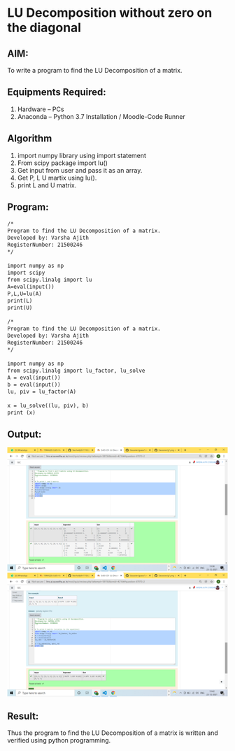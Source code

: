 # LU Decomposition without zero on the diagonal

## AIM:
To write a program to find the LU Decomposition of a matrix.

## Equipments Required:
1. Hardware – PCs
2. Anaconda – Python 3.7 Installation / Moodle-Code Runner

## Algorithm
1. import numpy library using import statement
2. From scipy package import lu()
3. Get input from user and pass it as an array.
4. Get P, L U martix using lu().
5. print L and U matrix.

## Program:
```
/*
Program to find the LU Decomposition of a matrix.
Developed by: Varsha Ajith
RegisterNumber: 21500246
*/

import numpy as np
import scipy
from scipy.linalg import lu
A=eval(input())
P,L,U=lu(A)
print(L)
print(U)

/*
Program to find the LU Decomposition of a matrix.
Developed by: Varsha Ajith
RegisterNumber: 21500246
*/

import numpy as np
from scipy.linalg import lu_factor, lu_solve
A = eval(input())
b = eval(input())
lu, piv = lu_factor(A)

x = lu_solve((lu, piv), b)
print (x)
```
## Output:
![output1](.//l11.png)
![output2](.//l22.png)


## Result:
Thus the program to find the LU Decomposition of a matrix is written and verified using python programming.

